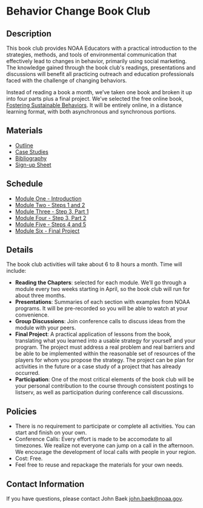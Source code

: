 # Behavior Change Book Club

## Description
This book club provides NOAA Educators with a practical introduction to the strategies, methods, and tools of environmental communication that effectively lead to changes in behavior, primarily using social marketing. The knowledge gained through the book club's readings, presentations and discussions will benefit all practicing outreach and education professionals faced with the challenge of changing behaviors.

Instead of reading a book a month, we’ve taken one book and broken it up into four parts plus a final project. We’ve selected the free online book, [Fostering Sustainable Behaviors][1]. It will be entirely online, in a distance learning format, with both asynchronous and synchronous portions. 

## Materials
- [Outline][2]
- [Case Studies][12]
- [Bibliography][4]
- [Sign-up Sheet][5]

## Schedule
- [Module One - Introduction][6]
- [Module Two - Steps 1 and 2][7]
- [Module Three - Step 3, Part 1][8]
- [Module Four - Step 3, Part 2][9]
- [Module Five - Steps 4 and 5][10]
- [Module Six - Final Project][11]

## Details
The book club activities will take about 6 to 8 hours a month.  Time will include:
- **Reading the Chapters**: selected for each module. We’ll go through a module every two weeks starting in April, so the book club will run for about three months.
- **Presentations**: Summaries of each section with examples from NOAA programs. It will be pre-recorded so you will be able to watch at your convenience. 
- **Group Discussions**: Join conference calls to discuss ideas from the module with your peers.
- **Final Project**: A practical application of lessons from the book, translating what you learned into a usable strategy for yourself and your program. The project must address a real problem and real barriers and be able to be implemented within the reasonable set of resources of the players for whom you propose the strategy. The project can be plan for activities in the future or a case study of a project that has already occurred.
- **Participation**: One of the most critical elements of the book club will be your personal contribution to the course through consistent postings to listserv, as well as participation during conference call discussions.

## Policies
- There is no requirement to participate or complete all activities. You can start and finish on your own.
- Conference Calls: Every effort is made to be accomodate to all timezones. We realize not everyone can jump on a call in the afternoon. We encourage the development of local calls with people in your region. 
- Cost: Free. 
- Feel free to reuse and repackage the materials for your own needs. 

## Contact Information
If you have questions, please contact John Baek john.baek@noaa.gov.  

[1]:http://www.cbsm.com/pages/guide/preface/
[2]:https://github.com/noaaedeval/noaa-educators-network/blob/master/behavior-change-book-club/materials/outline.md
[4]:https://github.com/noaaedeval/noaa-educators-network/blob/master/behavior-change-book-club/materials/bibliography.md
[5]:https://docs.google.com/forms/d/1eN6p13hEM4vTnUi4rSMM2aK1R_vJ5h-woFlCO-Zkr4s/viewform
[6]:https://github.com/noaaedeval/noaa-educators-network/blob/master/behavior-change-book-club/materials/outline.md#module-one---introduction
[7]:https://github.com/noaaedeval/noaa-educators-network/blob/master/behavior-change-book-club/materials/outline.md#module-two---steps-1-and-2
[8]:https://github.com/noaaedeval/noaa-educators-network/blob/master/behavior-change-book-club/materials/outline.md#module-three---step-3-part-1
[9]:https://github.com/noaaedeval/noaa-educators-network/blob/master/behavior-change-book-club/materials/outline.md#module-four---step-3-part-2
[10]:https://github.com/noaaedeval/noaa-educators-network/blob/master/behavior-change-book-club/materials/outline.md#module-five---steps-4-and-5
[11]:https://github.com/noaaedeval/noaa-educators-network/blob/master/behavior-change-book-club/materials/outline.md#module-six---final-project
[12]:https://github.com/noaaedeval/noaa-educators-network/blob/master/behavior-change-book-club/materials/case-studies.md
